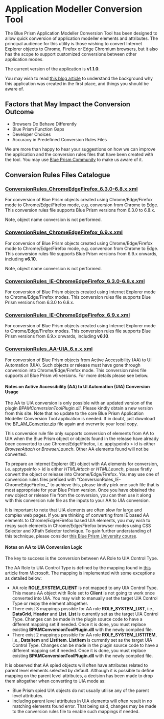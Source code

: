 # Application Modeller Conversion Tool
The Blue Prism Application Modeller Conversion Tool has been designed to allow quick conversion of application modeller elements and attributes. The principal audience for this utility is those wishing to convert Internet Explorer objects to Chrome, Firefox or Edge Chromium browsers, but it also has the scope to support customized conversions between other application modes.

The current version of the application is **v1.1.0**.

You may wish to read [this blog article](https://community.blueprism.com/blogs/bruce-liu1/2020/09/20/accelerating-your-migration-away-from-the-internet?CommunityKey=1e516cfe-4d1f-4de9-a9eb-58d15bf38c81)  to understand the background why this application was created in the first place, and things you should be aware of.

## Factors that May Impact the Conversion Outcome

* Browsers Do Behave Differently
* Blue Prism Function Gaps
* Developer Choices
* Accuracy in Predefined Conversion Rules Files

We are more than happy to hear your suggestions on how we can improve the application and the conversion rules files that have been created with the tool. You may use [Blue Prism Community](https://community.blueprism.com/home) to make us aware of it.

## Conversion Rules Files Catalogue

### [ConversionRules_ChromeEdgeFirefox_6.3.0-6.8.x.xml](https://github.com/blue-prism/ApplicationModellerConversion/blob/master/Conversion%20Rules%20Files/ConversionRules_ChromeEdgeFirefox_6.3.0-6.8.x.xml)
For conversion of Blue Prism objects created using Chrome/Edge/Firefox mode to Chrome/Edge/Firefox mode, e.g. conversion from Chrome to Edge. This conversion rules file supports Blue Prism versions from 6.3.0 to 6.8.x.

Note, object name conversion is not performed.

### [ConversionRules_ChromeEdgeFirefox_6.9.x.xml](https://github.com/blue-prism/ApplicationModellerConversion/blob/master/Conversion%20Rules%20Files/ConversionRules_ChromeEdgeFirefox_6.9.x.xml)
For conversion of Blue Prism objects created using Chrome/Edge/Firefox mode to Chrome/Edge/Firefox mode, e.g. conversion from Chrome to Edge. This conversion rules file supports Blue Prism versions from 6.9.x onwards, including **v6.10**. 

Note, object name conversion is not performed.

### [ConversionRules_IE-ChromeEdgeFirefox_6.3.0-6.8.x.xml](https://github.com/blue-prism/ApplicationModellerConversion/blob/master/Conversion%20Rules%20Files/ConversionRules_IE-ChromeEdgeFirefox_6.3.0-6.8.x.xml)
For conversion of Blue Prism objects created using Internet Explorer mode to Chrome/Edge/Firefox modes. This conversion rules file supports Blue Prism versions from 6.3.0 to 6.8.x.

### [ConversionRules_IE-ChromeEdgeFirefox_6.9.x.xml](https://github.com/blue-prism/ApplicationModellerConversion/blob/master/Conversion%20Rules%20Files/ConversionRules_IE-ChromeEdgeFirefox_6.9.x.xml)
For conversion of Blue Prism objects created using Internet Explorer mode to Chrome/Edge/Firefox modes. This conversion rules file supports Blue Prism versions from 6.9.x onwards, including **v6.10**.

### [ConversionRules_AA-UIA_6.x.x.xml](https://github.com/blue-prism/ApplicationModellerConversion/blob/master/Conversion%20Rules%20Files/ConversionRules_AA-UIA_6.x.x.xml)
For conversion of Blue Prism objects from Active Accessibility (AA) to UI Automation (UIA). Such objects or release must have gone through conversion into Chrome/Edge/Firefox mode. This conversion rules file supports all Blue Prism v6 versions. For more details please see below.

#### Notes on Active Accessibility (AA) to UI Automation (UIA) Conversion Usage
The AA to UIA conversion is only possible with an updated version of the plugin *BPAMConversionToolPlugin.dll*. Please kindly obtain a new version from this site. Note that no update to the core Blue Prism Application Modeller Conversion Tool application is needed. If in doubt, just download the [BP_AM_Converter.zip](https://github.com/blue-prism/ApplicationModellerConversion/blob/master/BP_AM_Converter.zip) file again and overwrite your local copy.

This conversion rule file only supports conversion of elements from AA to UIA when the Blue Prism object or objects found in the release have already been converted to use Chrome/Edge/Firefox, i.e. apptypeinfo > id is either *BrowserAttach* or *BrowserLaunch*. Other AA elements found will not be converted.

To prepare an Internet Explorer (IE) object with AA elements for conversion, i.e. apptypeinfo > id is either *HTMLAttach* or *HTMLLaunch*, please firstly convert the object or release into Chrome/Edge/Firefox. You may use one of conversion rules files prefixed with "ConversionRules_IE-ChromeEdgeFirefox_" to achieve this, please kindly pick one such file that is most appropriate for your Blue Prism version. Once you have obtained the new object or release file from the conversion, you can then use it along with this conversion rule file as the inputs to your AA to UIA conversion.

It is important to note that UIA elements are often slow for large and complex web pages. If you are thinking of converting from IE based AA elements to Chrome/Edge/Firefox based UIA elements, you may wish to respy such elements in Chrome/Edge/Firefox browser modes using CSS Selector and XPath Selector technique. To gain further understanding of this technique, please consider [this Blue Prism University course](https://university.blueprism.com/learn/course/16924/Spying%2520Using%2520CSS%2520Selector%2520and%2520Xpath).

#### Notes on AA to UIA Conversion Logic
The key to success is the conversion between AA Role to UIA Control Type.

The AA Role to UIA Control Type is defined by the mapping found in [this](https://docs.microsoft.com/en-us/windows/win32/winauto/uiauto-msaa#:~:text=Microsoft%20Active%20Accessibility%20is%20the,products%20and%20automated%20testing%20tools) article from Microsoft. The mapping is implemented with some exceptions as detailed below:
* AA role **ROLE_SYSTEM_CLIENT** is not mapped to any UIA Control Type. This means AA object with Role set to **Client** is not going to work once converted into UIA. You may wish to manually set the target UIA Control Type or respy the element altogether.
* There exist 3 mappings possible for AA role **ROLE_SYSTEM_LIST**, i.e., **DataGrid**, **Header** and **List**. **List** is currently set as the target UIA Control Type. Changes can be made in the plugin source code to have a different mapping set if needed. Once it is done, you must replace existing **BPAMConversionToolPlugin.dll** with the newly compiled file.
* There exist 2 mappings possible for AA role **ROLE_SYSTEM_LISTITEM**, i.e., **DataItem** and **ListItem**. **ListItem** is currently set as the target UIA Control Type. Changes can be made in the plugin source code to have a different mapping set if needed. Once it is done, you must replace existing **BPAMConversionToolPlugin.dll** with the newly compiled file.

It is observed that AA spied objects will often have attributes related to parent level elements selected by default. Although it is possible to define mapping on the parent level attributes, a decision has been made to drop them altogether when converting to UIA mode as:
* Blue Prism spied UIA objects do not usually utilise any of the parent level attributes. 
* Including parent level attributes in UIA elements will often result in no matching elements found error.
That being said, changes may be made to the conversion rules file to enable such mappings if needed.